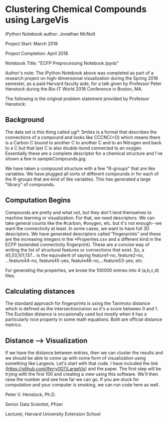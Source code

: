 # Clustering Chemical Compounds using LargeVis

iPython Notebook author: Jonathan McNutt

Project Start: March 2018

Project Completion: April 2018

Notebook Title: "ECFP Preprocessing Notebook.ipynb"

Author's note: The iPython Notebook above was completed as part of a research project on high-dimensional visualization during the Spring 2018 semester, as a paid Harvard faculty aide, for a talk given by Professor Peter Henstock during the Bio-IT World 2018 Conference in Boston, MA.

The following is the original problem statement provided by Professor Henstock:

## Background

The data set is this thing called ugi*.  Smiles is a format that
describes the connections of a compound and looks like CCCNC(=O) which
means there is a Carbon C bound to another C to another C and to an
Nitrogen and back to a C but that last C is also double-bond connected
to an oxygen.  Essentially these are a complete descriptor for a
chemical structure and I've shown a few in sampleCompounds.jpg.

We have taken a compound structure with a few "R-groups" that are like
variables.  We have plugged all sorts of different compounds in for
each of the R-groups that are kind of like variables.  This has
generated a large "library" of compounds.

## Computation Begins

Compounds are pretty and what not, but they don't lend themselves to
machine learning or visualization.  For that, we need descriptors.  We
can take general counts like the #carbon, #oxygen, etc. but it's not
enough--we want the connectivity at least.  In some cases, we want to
have full 3D descriptors.  We have generated descriptors called
"fingerprints" and these are the increasing integers in the
*Properties.csv and a different kind in the ECFP (extended
connectivity fingerprint).  These are a concise way of writing the
list of structural features or connections that exist.  So, a
45,53,101,137... is the equivalent of saying feature1-no, feature2-no,
...feature44-no, feature45-yes, feature46-no,...feature53-yes, etc.

For generating the properties, we broke the 100000 entries into 4
(a,b,c,d) files.

## Calculating distances

The standard approach for fingerprints is using the Tanimoto distance
which is defined as the intersection/union so it's a score between 0
and 1.  The Euclidian distance is occasionally used but mostly when it
has a particularly nice property in some math equations.  Both are
official distance metrics.

## Distance --> Visualization

If we have the distance between entries, then we can cluster the
results and we should be able to come up with some form of
visualization using something like Largevis.  Let's start with that
code.  I have included the link (https://github.com/lferry007/LargeVis) and the paper.  The first
step will be trying with the first 100 and creating a view using this
software.  We'll then raise the number and see how far we can go.  If
you are stuck for computation and your computer is smoking, we can run
code here as well.

Peter V. Henstock, Ph.D.

Senior Data Scientist, Pfizer

Lecturer, Harvard University Extension School

